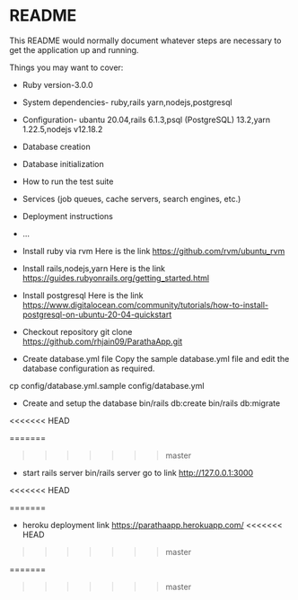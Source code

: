 # README

This README would normally document whatever steps are necessary to get the
application up and running.

Things you may want to cover:

* Ruby version-3.0.0

* System dependencies- ruby,rails yarn,nodejs,postgresql

* Configuration- ubantu 20.04,rails 6.1.3,psql (PostgreSQL) 13.2,yarn 1.22.5,nodejs v12.18.2


* Database creation

* Database initialization

* How to run the test suite

* Services (job queues, cache servers, search engines, etc.)

* Deployment instructions

* ...

* Install ruby via rvm
Here is the link
https://github.com/rvm/ubuntu_rvm

* Install rails,nodejs,yarn
Here is the link
https://guides.rubyonrails.org/getting_started.html

* Install postgresql
Here is the link
https://www.digitalocean.com/community/tutorials/how-to-install-postgresql-on-ubuntu-20-04-quickstart

* Checkout repository
git clone https://github.com/rhjain09/ParathaApp.git

* Create database.yml file
Copy the sample database.yml file and edit the database configuration as required.

cp config/database.yml.sample config/database.yml

* Create and setup the database
bin/rails db:create
bin/rails db:migrate

<<<<<<< HEAD

=======
>>>>>>> master
* start rails server
bin/rails server
go to link http://127.0.0.1:3000

<<<<<<< HEAD

=======
* heroku deployment link
https://parathaapp.herokuapp.com/
<<<<<<< HEAD
>>>>>>> master

=======
>>>>>>> master
